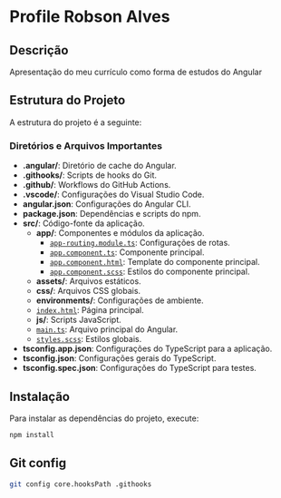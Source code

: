 # Profile Robson Alves

## Descrição

Apresentação do meu currículo como forma de estudos do Angular

## Estrutura do Projeto

A estrutura do projeto é a seguinte:



### Diretórios e Arquivos Importantes

- **.angular/**: Diretório de cache do Angular.
- **.githooks/**: Scripts de hooks do Git.
- **.github/**: Workflows do GitHub Actions.
- **.vscode/**: Configurações do Visual Studio Code.
- **angular.json**: Configurações do Angular CLI.
- **package.json**: Dependências e scripts do npm.
- **src/**: Código-fonte da aplicação.
  - **app/**: Componentes e módulos da aplicação.
    - [`app-routing.module.ts`](src/app/app-routing.module.ts): Configurações de rotas.
    - [`app.component.ts`](src/app/app.component.ts): Componente principal.
    - [`app.component.html`](src/app/app.component.html): Template do componente principal.
    - [`app.component.scss`](src/app/app.component.scss): Estilos do componente principal.
  - **assets/**: Arquivos estáticos.
  - **css/**: Arquivos CSS globais.
  - **environments/**: Configurações de ambiente.
  - [`index.html`](src/index.html): Página principal.
  - **js/**: Scripts JavaScript.
  - [`main.ts`](src/main.ts): Arquivo principal do Angular.
  - [`styles.scss`](src/styles.scss): Estilos globais.
- **tsconfig.app.json**: Configurações do TypeScript para a aplicação.
- **tsconfig.json**: Configurações gerais do TypeScript.
- **tsconfig.spec.json**: Configurações do TypeScript para testes.

## Instalação

Para instalar as dependências do projeto, execute:

```sh
npm install
```

## Git config

```bash
git config core.hooksPath .githooks
```
